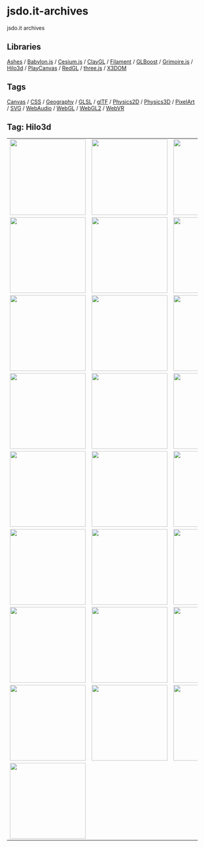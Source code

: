 # jsdo.it-archives
jsdo.it archives

## Libraries

[Ashes](../ashes) / [Babylon.js](../babylon.js) / [Cesium.js](../cesium.js) / [ClayGL](../claygl) / [Filament](../filament) / [GLBoost](../glboost)  / [Grimoire.js](../grimoire.js) / [Hilo3d](../hilo3d) / [PlayCanvas](../playcanvas) / [RedGL](../redgl) / [three.js](../three.js) / [X3DOM](../x3dom)

## Tags

[Canvas](../canvas) / [CSS](../css) / [Geography](../geography) / [GLSL](../glsl) / [glTF](../gltf) / [Physics2D](../physics2d) / [Physics3D](../physics3d) / [PixelArt](../pixelart) / [SVG](../svg) / [WebAudio](../webaudio) / [WebGL](../webgl) / [WebGL2](../webgl2) / [WebVR](../webvr)

## Tag: Hilo3d

<table>
<tr>
<td><a href="https://cx20.github.io/jsdo.it-archives/cx20/gKXr" title="[WebGL] Hilo3d を試してみるテスト（組み込み関数編）"><img src="https://cx20.github.io/jsdo.it-archives/screenshot/gKXr.jpg" width="200" height="200"></a></td>
<td><a href="https://cx20.github.io/jsdo.it-archives/cx20/O7Hi" title="[WebGL] Hilo3d を試してみるテスト（組み込み関数編）（その２）"><img src="https://cx20.github.io/jsdo.it-archives/screenshot/O7Hi.jpg" width="200" height="200"></a></td>
<td><a href="https://cx20.github.io/jsdo.it-archives/cx20/6Ujc" title="[WebGL] Hilo3d を試してみるテスト（組み込み関数編）（その３）"><img src="https://cx20.github.io/jsdo.it-archives/screenshot/6Ujc.jpg" width="200" height="200"></a></td>
<td><a href="https://cx20.github.io/jsdo.it-archives/cx20/aWAs" title="[WebGL] Hilo3d を試してみるテスト（組み込み関数編）（その４）"><img src="https://cx20.github.io/jsdo.it-archives/screenshot/aWAs.jpg" width="200" height="200"></a></td>
</tr>
<tr>
<td><a href="https://cx20.github.io/jsdo.it-archives/cx20/cTNT" title="[WebGL] Hilo3d でクォータニオンを試してみるテスト"><img src="https://cx20.github.io/jsdo.it-archives/screenshot/cTNT.jpg" width="200" height="200"></a></td>
<td><a href="https://cx20.github.io/jsdo.it-archives/cx20/i5iW" title="[WebGL] Hilo3d で glTF 2.0 モデルを表示してみるテスト（調整中）"><img src="https://cx20.github.io/jsdo.it-archives/screenshot/i5iW.jpg" width="200" height="200"></a></td>
<td><a href="https://cx20.github.io/jsdo.it-archives/cx20/6jUn" title="[WebGL] Hilo3d で glTF 2.0 モデルを表示してみるテスト（その２）（調整中）"><img src="https://cx20.github.io/jsdo.it-archives/screenshot/6jUn.jpg" width="200" height="200"></a></td>
<td><a href="https://cx20.github.io/jsdo.it-archives/cx20/Elp4" title="[WebGL] Hilo3d で glTF 2.0 モデルを表示してみるテスト（その３）（調整中）"><img src="https://cx20.github.io/jsdo.it-archives/screenshot/Elp4.jpg" width="200" height="200"></a></td>
</tr>
<tr>
<td><a href="https://cx20.github.io/jsdo.it-archives/cx20/SkgH" title="[WebGL] Hilo3d で glTF 2.0 モデルを表示してみるテスト（その４）（調整中）"><img src="https://cx20.github.io/jsdo.it-archives/screenshot/SkgH.jpg" width="200" height="200"></a></td>
<td><a href="https://cx20.github.io/jsdo.it-archives/cx20/6whX" title="[WebGL] Hilo3d で glTF 2.0 モデルを表示してみるテスト（その５）（調整中）"><img src="https://cx20.github.io/jsdo.it-archives/screenshot/6whX.jpg" width="200" height="200"></a></td>
<td><a href="https://cx20.github.io/jsdo.it-archives/cx20/CJ4B" title="[WebGL] Hilo3d で glTF 2.0 モデルを表示してみるテスト（その６）（調整中）"><img src="https://cx20.github.io/jsdo.it-archives/screenshot/CJ4B.jpg" width="200" height="200"></a></td>
<td><a href="https://cx20.github.io/jsdo.it-archives/cx20/qjyh" title="[WebGL] Hilo3d で glTF 2.0 モデルを表示してみるテスト（その７）（調整中）"><img src="https://cx20.github.io/jsdo.it-archives/screenshot/qjyh.jpg" width="200" height="200"></a></td>
</tr>
<tr>
<td><a href="https://cx20.github.io/jsdo.it-archives/cx20/4g1I" title="[WebGL] Hilo3d で glTF 2.0 モデルを表示してみるテスト（その８）（調整中）"><img src="https://cx20.github.io/jsdo.it-archives/screenshot/4g1I.jpg" width="200" height="200"></a></td>
<td><a href="https://cx20.github.io/jsdo.it-archives/cx20/icRh" title="[WebGL] Hilo3d で glTF 2.0 モデルを表示してみるテスト（その８改）（調整中）"><img src="https://cx20.github.io/jsdo.it-archives/screenshot/icRh.jpg" width="200" height="200"></a></td>
<td><a href="https://cx20.github.io/jsdo.it-archives/cx20/C2Bo" title="[WebGL] Hilo3d で glTF 2.0 モデルを表示してみるテスト（その９）（調整中）"><img src="https://cx20.github.io/jsdo.it-archives/screenshot/C2Bo.jpg" width="200" height="200"></a></td>
<td><a href="https://cx20.github.io/jsdo.it-archives/cx20/QP9W" title="[WebGL] Hilo3d で glTF 2.0 モデルを表示してみるテスト（その１０）（調整中）"><img src="https://cx20.github.io/jsdo.it-archives/screenshot/QP9W.jpg" width="200" height="200"></a></td>
</tr>
<tr>
<td><a href="https://cx20.github.io/jsdo.it-archives/cx20/8xUn" title="[WebGL] Hilo3d で glTF 2.0 モデルを表示してみるテスト（その１１）（調整中）"><img src="https://cx20.github.io/jsdo.it-archives/screenshot/8xUn.jpg" width="200" height="200"></a></td>
<td><a href="https://cx20.github.io/jsdo.it-archives/cx20/OPwT" title="[WebGL] Hilo3d で glTF 2.0 モデルを表示してみるテスト（その１２）（調整中）"><img src="https://cx20.github.io/jsdo.it-archives/screenshot/OPwT.jpg" width="200" height="200"></a></td>
<td><a href="https://cx20.github.io/jsdo.it-archives/cx20/EDu8Q" title="[WebGL] Hilo3d で glTF 2.0 モデルを表示してみるテスト（その１３）（調整中）"><img src="https://cx20.github.io/jsdo.it-archives/screenshot/EDu8Q.jpg" width="200" height="200"></a></td>
<td><a href="https://cx20.github.io/jsdo.it-archives/cx20/4vdQ" title="[WebGL] Hilo3d で glTF 2.0 モデルを表示してみるテスト（その１４）（調整中）"><img src="https://cx20.github.io/jsdo.it-archives/screenshot/4vdQ.jpg" width="200" height="200"></a></td>
</tr>
<tr>
<td><a href="https://cx20.github.io/jsdo.it-archives/cx20/cFfM" title="[WebGL] Hilo3d で glTF 2.0 モデルを表示してみるテスト（その１５）（調整中）"><img src="https://cx20.github.io/jsdo.it-archives/screenshot/cFfM.jpg" width="200" height="200"></a></td>
<td><a href="https://cx20.github.io/jsdo.it-archives/cx20/4MPF" title="[WebGL] Hilo3d で glTF 2.0 モデルを表示してみるテスト（その１６）（調整中）"><img src="https://cx20.github.io/jsdo.it-archives/screenshot/4MPF.jpg" width="200" height="200"></a></td>
<td><a href="https://cx20.github.io/jsdo.it-archives/cx20/m6tR" title="[WebGL] Hilo3d で glTF 2.0 モデルを表示してみるテスト（その１７）（調整中）"><img src="https://cx20.github.io/jsdo.it-archives/screenshot/m6tR.jpg" width="200" height="200"></a></td>
<td><a href="https://cx20.github.io/jsdo.it-archives/cx20/oQkl" title="[WebGL] Hilo3d で glTF 2.0 モデルを表示してみるテスト（その１８）（調整中）"><img src="https://cx20.github.io/jsdo.it-archives/screenshot/oQkl.jpg" width="200" height="200"></a></td>
</tr>
<tr>
<td><a href="https://cx20.github.io/jsdo.it-archives/cx20/wsbY" title="[WebGL] Hilo3d で glTF 2.0 モデルを表示してみるテスト（その１９）（調整中）"><img src="https://cx20.github.io/jsdo.it-archives/screenshot/wsbY.jpg" width="200" height="200"></a></td>
<td><a href="https://cx20.github.io/jsdo.it-archives/cx20/wecq" title="[WebGL] Hilo3d で glTF 2.0 モデルを表示してみるテスト（その２０）（調整中）"><img src="https://cx20.github.io/jsdo.it-archives/screenshot/wecq.jpg" width="200" height="200"></a></td>
<td><a href="https://cx20.github.io/jsdo.it-archives/cx20/8UrE" title="[WebGL] Hilo3d で glTF 2.0 モデルを表示してみるテスト（その２１）（調整中）"><img src="https://cx20.github.io/jsdo.it-archives/screenshot/8UrE.jpg" width="200" height="200"></a></td>
<td><a href="https://cx20.github.io/jsdo.it-archives/cx20/u7Jj" title="[WebGL] Hilo3d で glTF 2.0 モデルを表示してみるテスト（その２２）（調整中）"><img src="https://cx20.github.io/jsdo.it-archives/screenshot/u7Jj.jpg" width="200" height="200"></a></td>
</tr>
<tr>
<td><a href="https://cx20.github.io/jsdo.it-archives/cx20/08FR" title="[WebGL] Hilo3d で PBR を試してみるテスト（glTF編）（調整中）"><img src="https://cx20.github.io/jsdo.it-archives/screenshot/08FR.jpg" width="200" height="200"></a></td>
<td><a href="https://cx20.github.io/jsdo.it-archives/cx20/2UGp" title="[WebGL] Hilo3d + Oimo.js を試してみるテスト（調整中）"><img src="https://cx20.github.io/jsdo.it-archives/screenshot/2UGp.jpg" width="200" height="200"></a></td>
<td><a href="https://cx20.github.io/jsdo.it-archives/cx20/SneJ" title="[WebGL] Hilo3d + Oimo.js でドット絵を落下させてみるテスト（調整中）"><img src="https://cx20.github.io/jsdo.it-archives/screenshot/SneJ.jpg" width="200" height="200"></a></td>
<td><a href="https://cx20.github.io/jsdo.it-archives/cx20/iwHl" title="[WebGL] Hilo3d + Oimo.js でサッカーボールを落下させてみるテスト（調整中）"><img src="https://cx20.github.io/jsdo.it-archives/screenshot/iwHl.jpg" width="200" height="200"></a></td>
</tr>
<tr>
<td><a href="https://cx20.github.io/jsdo.it-archives/cx20/cx1D" title="[WebGL] Hilo3d + Oimo.js でドミノっぽくドット絵を作るテスト（調整中）"><img src="https://cx20.github.io/jsdo.it-archives/screenshot/cx1D.jpg" width="200" height="200"></a></td>
<td></td>
<td></td>
<td></td>
</tr>
</table>

